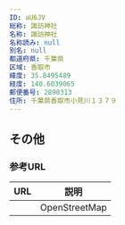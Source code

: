 ```yaml
---
ID: aU6JV
総称: 諏訪神社
名称: 諏訪神社
名称読み: null
別名: null
都道府県: 千葉県
区域: 香取市
緯度: 35.8495489
経度: 140.6039065
郵便番号: 2890313
住所: 千葉県香取市小見川１３７９
---
```


## その他

### 参考URL

| URL | 説明          |
| --- | ------------- |
|     | OpenStreetMap |
